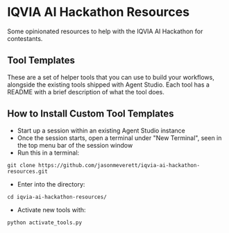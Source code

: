# IQVIA AI Hackathon Resources

Some opinionated resources to help with the IQVIA AI Hackathon for contestants.

## Tool Templates

These are a set of helper tools that you can use to build your workflows, alongside the existing tools shipped with Agent Studio. Each tool has a README with a brief description of what the tool does.

## How to Install Custom Tool Templates

* Start up a session within an existing Agent Studio instance
* Once the session starts, open a terminal under "New Terminal", seen in the top menu bar of the session window
* Run this in a terminal:

```
git clone https://github.com/jasonmeverett/iqvia-ai-hackathon-resources.git
```

* Enter into the directory:

```
cd iqvia-ai-hackathon-resources/
```

* Activate new tools with:

```
python activate_tools.py
```

